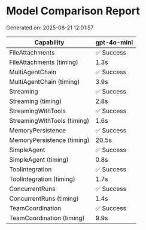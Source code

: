 # Model Comparison Report

Generated on: 2025-08-21 12:01:57

| Capability | gpt-4o-mini |
|---|---|
| FileAttachments | ✅ Success |
| FileAttachments (timing) | 1.3s |
| MultiAgentChain | ✅ Success |
| MultiAgentChain (timing) | 3.9s |
| Streaming | ✅ Success |
| Streaming (timing) | 2.8s |
| StreamingWithTools | ✅ Success |
| StreamingWithTools (timing) | 1.6s |
| MemoryPersistence | ✅ Success |
| MemoryPersistence (timing) | 20.5s |
| SimpleAgent | ✅ Success |
| SimpleAgent (timing) | 0.8s |
| ToolIntegration | ✅ Success |
| ToolIntegration (timing) | 1.7s |
| ConcurrentRuns | ✅ Success |
| ConcurrentRuns (timing) | 1.4s |
| TeamCoordination | ✅ Success |
| TeamCoordination (timing) | 9.9s |
